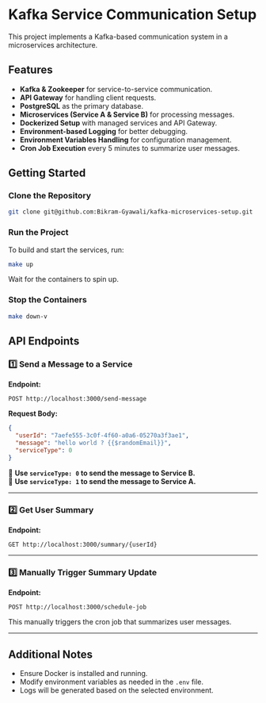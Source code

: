 # Kafka Service Communication Setup  

This project implements a Kafka-based communication system in a microservices architecture.  

## Features  

- **Kafka & Zookeeper** for service-to-service communication.  
- **API Gateway** for handling client requests.  
- **PostgreSQL** as the primary database.  
- **Microservices (Service A & Service B)** for processing messages.  
- **Dockerized Setup** with managed services and API Gateway.  
- **Environment-based Logging** for better debugging.  
- **Environment Variables Handling** for configuration management.  
- **Cron Job Execution** every 5 minutes to summarize user messages.  

## Getting Started  

### Clone the Repository  

```sh
git clone git@github.com:Bikram-Gyawali/kafka-microservices-setup.git
```

### Run the Project  

To build and start the services, run:  

```sh
make up
```

Wait for the containers to spin up.  

### Stop the Containers  

```sh
make down-v
```

## API Endpoints  

### 1️⃣ Send a Message to a Service  

**Endpoint:**  
```http
POST http://localhost:3000/send-message
```

**Request Body:**  
```json
{
  "userId": "7aefe555-3c0f-4f60-a0a6-05270a3f3ae1",
  "message": "hello world ? {{$randomEmail}}",
  "serviceType": 0  
}
```
📌 **Use `serviceType: 0` to send the message to Service B.**  
📌 **Use `serviceType: 1` to send the message to Service A.**  

---

### 2️⃣ Get User Summary  

**Endpoint:**  
```http
GET http://localhost:3000/summary/{userId}
```

---

### 3️⃣ Manually Trigger Summary Update  

**Endpoint:**  
```http
POST http://localhost:3000/schedule-job
```

This manually triggers the cron job that summarizes user messages.  

---

## Additional Notes  

- Ensure Docker is installed and running.  
- Modify environment variables as needed in the `.env` file.  
- Logs will be generated based on the selected environment.  
